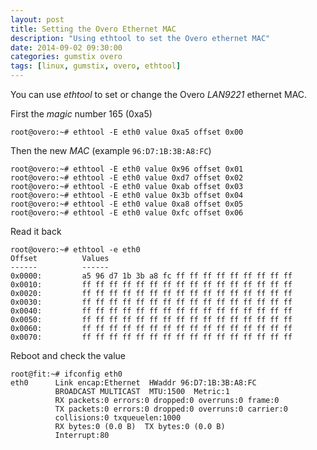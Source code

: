 ```yaml
---
layout: post
title: Setting the Overo Ethernet MAC
description: "Using ethtool to set the Overo ethernet MAC"
date: 2014-09-02 09:30:00
categories: gumstix overo
tags: [linux, gumstix, overo, ethtool]
---
```


You can use *ethtool* to set or change the Overo *LAN9221* ethernet MAC.

First the *magic* number 165 (0xa5)

    root@overo:~# ethtool -E eth0 value 0xa5 offset 0x00

Then the new *MAC* (example `96:D7:1B:3B:A8:FC`)

    root@overo:~# ethtool -E eth0 value 0x96 offset 0x01
    root@overo:~# ethtool -E eth0 value 0xd7 offset 0x02
    root@overo:~# ethtool -E eth0 value 0xab offset 0x03
    root@overo:~# ethtool -E eth0 value 0x3b offset 0x04
    root@overo:~# ethtool -E eth0 value 0xa8 offset 0x05
    root@overo:~# ethtool -E eth0 value 0xfc offset 0x06

Read it back

    root@overo:~# ethtool -e eth0
    Offset          Values
    ------          ------
    0x0000:         a5 96 d7 1b 3b a8 fc ff ff ff ff ff ff ff ff ff
    0x0010:         ff ff ff ff ff ff ff ff ff ff ff ff ff ff ff ff
    0x0020:         ff ff ff ff ff ff ff ff ff ff ff ff ff ff ff ff
    0x0030:         ff ff ff ff ff ff ff ff ff ff ff ff ff ff ff ff
    0x0040:         ff ff ff ff ff ff ff ff ff ff ff ff ff ff ff ff
    0x0050:         ff ff ff ff ff ff ff ff ff ff ff ff ff ff ff ff
    0x0060:         ff ff ff ff ff ff ff ff ff ff ff ff ff ff ff ff
    0x0070:         ff ff ff ff ff ff ff ff ff ff ff ff ff ff ff ff


Reboot and check the value

    root@fit:~# ifconfig eth0
    eth0      Link encap:Ethernet  HWaddr 96:D7:1B:3B:A8:FC
              BROADCAST MULTICAST  MTU:1500  Metric:1
              RX packets:0 errors:0 dropped:0 overruns:0 frame:0
              TX packets:0 errors:0 dropped:0 overruns:0 carrier:0
              collisions:0 txqueuelen:1000
              RX bytes:0 (0.0 B)  TX bytes:0 (0.0 B)
              Interrupt:80

